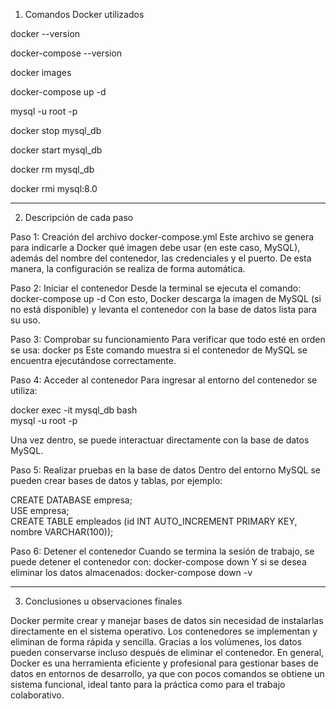 1. Comandos Docker utilizados

docker --version

docker-compose --version

docker images

docker-compose up -d

mysql -u root -p

docker stop mysql_db

docker start mysql_db

docker rm mysql_db

docker rmi mysql:8.0



---

2. Descripción de cada paso

Paso 1: Creación del archivo docker-compose.yml
Este archivo se genera para indicarle a Docker qué imagen debe usar (en este caso, MySQL), además del nombre del contenedor, las credenciales y el puerto. De esta manera, la configuración se realiza de forma automática.

Paso 2: Iniciar el contenedor
Desde la terminal se ejecuta el comando:
docker-compose up -d
Con esto, Docker descarga la imagen de MySQL (si no está disponible) y levanta el contenedor con la base de datos lista para su uso.

Paso 3: Comprobar su funcionamiento
Para verificar que todo esté en orden se usa:
docker ps
Este comando muestra si el contenedor de MySQL se encuentra ejecutándose correctamente.

Paso 4: Acceder al contenedor
Para ingresar al entorno del contenedor se utiliza:

docker exec -it mysql_db bash  
mysql -u root -p

Una vez dentro, se puede interactuar directamente con la base de datos MySQL.

Paso 5: Realizar pruebas en la base de datos
Dentro del entorno MySQL se pueden crear bases de datos y tablas, por ejemplo:

CREATE DATABASE empresa;  
USE empresa;  
CREATE TABLE empleados (id INT AUTO_INCREMENT PRIMARY KEY, nombre VARCHAR(100));

Paso 6: Detener el contenedor
Cuando se termina la sesión de trabajo, se puede detener el contenedor con:
docker-compose down
Y si se desea eliminar los datos almacenados:
docker-compose down -v


---

3. Conclusiones u observaciones finales

Docker permite crear y manejar bases de datos sin necesidad de instalarlas directamente en el sistema operativo.
Los contenedores se implementan y eliminan de forma rápida y sencilla.
Gracias a los volúmenes, los datos pueden conservarse incluso después de eliminar el contenedor.
En general, Docker es una herramienta eficiente y profesional para gestionar bases de datos en entornos de desarrollo, ya que con pocos comandos se obtiene un sistema funcional, ideal tanto para la práctica como para el trabajo colaborativo.